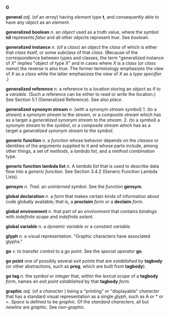 **G** 

**general** *adj.* (of an *array*) having *element type* **t**, and consequently able to have any *object* as an *element*. 

**generalized boolean** *n.* an *object* used as a truth value, where the symbol **nil**  represents *false* and all other *objects* represent *true*. See *boolean*. 

**generalized instance** *n.* (of a *class*) an *object* the *class* of which is either that *class* itself, or some subclass of that *class*. (Because of the correspondence between types and classes, the term "generalized instance of *X*" implies "object of type *X*" and in cases where *X* is a *class* (or *class name*) the reverse is also true. The former terminology emphasizes the view of *X* as a *class* while the latter emphasizes the view of *X* as a *type specifier* .) 

**generalized reference** *n.* a reference to a location storing an *object* as if to a  *variable*. (Such a reference can be either to *read* or *write* the location.) See Section 5.1 (Generalized Reference). See also *place*. 

**generalized synonym stream** *n.* (with a *synonym stream symbol*) 1. (to a *stream*) a *synonym stream* to the *stream*, or a *composite stream* which has as a target a  *generalized synonym stream* to the *stream*. 2. (to a *symbol*) a *synonym stream* to the *symbol*, or a *composite stream* which has as a target a *generalized synonym stream* to the *symbol*. 

**generic function** *n.* a *function* whose behavior depends on the *classes* or identities of the arguments supplied to it and whose parts include, among other things, a set of *methods*, a *lambda list*, and a *method combination* type. 

**generic function lambda list** *n.* A *lambda list* that is used to describe data flow into a *generic function*. See Section 3.4.2 (Generic Function Lambda Lists). 

**gensym** *n. Trad.* an *uninterned symbol*. See the *function* **gensym**. 

**global declaration** *n.* a *form* that makes certain kinds of information about code globally available; that is, a **proclaim** *form* or a **declaim** *form*. 

**global environment** *n.* that part of an *environment* that contains *bindings* with *indefinite scope* and *indefinite extent*. 

**global variable** *n.* a *dynamic variable* or a *constant variable*. 

**glyph** *n.* a visual representation. "Graphic characters have associated glyphs." 

**go** *v.* to transfer control to a *go point*. See the *special operator* **go**. 

**go point** one of possibly several *exit points* that are *established* by **tagbody** (or other abstractions, such as **prog**, which are built from **tagbody**). 

**go tag** *n.* the *symbol* or *integer* that, within the *lexical scope* of a **tagbody** *form*, names an *exit point established* by that **tagbody** *form*. 

**graphic** *adj.* (of a *character* ) being a "printing" or "displayable" *character* that has a standard visual representation as a single *glyph*, such as A or \* or =. *Space* is defined to be *graphic*. Of the *standard characters*, all but *newline* are *graphic*. See *non-graphic*. 

